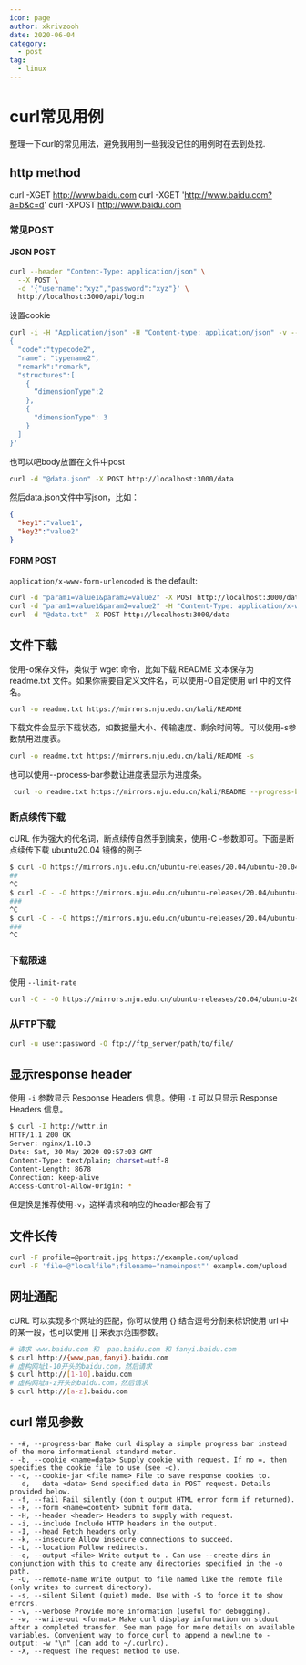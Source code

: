 ```yaml
---
icon: page
author: xkrivzooh
date: 2020-06-04
category:
  - post
tag:
  - linux
---
```


# curl常见用例

整理一下curl的常见用法，避免我用到一些我没记住的用例时在去到处找.


## http method

curl -XGET http://www.baidu.com
curl -XGET 'http://www.baidu.com?a=b&c=d'
curl -XPOST http://www.baidu.com

### 常见POST

#### JSON POST

```bash
curl --header "Content-Type: application/json" \
  --X POST \
  -d '{"username":"xyz","password":"xyz"}' \
  http://localhost:3000/api/login
```
设置cookie

```bash
curl -i -H "Application/json" -H "Content-type: application/json" -v --cookie "userName=xxx" -XPOST 'http://domain.com' -d '
{
  "code":"typecode2",
  "name": "typename2",
  "remark":"remark",
  "structures":[
    {
      “dimensionType":2
    },
    {
      "dimensionType": 3
    }
  ]
}'
```

也可以吧body放置在文件中post
```bash
curl -d "@data.json" -X POST http://localhost:3000/data
```
然后data.json文件中写json，比如：
```json
{
  "key1":"value1",
  "key2":"value2"
}
```

#### FORM POST

`application/x-www-form-urlencoded` is the default:
```bash
curl -d "param1=value1&param2=value2" -X POST http://localhost:3000/data
curl -d "param1=value1&param2=value2" -H "Content-Type: application/x-www-form-urlencoded" -X POST http://localhost:3000/data
curl -d "@data.txt" -X POST http://localhost:3000/data
```


## 文件下载

使用-o保存文件，类似于 wget 命令，比如下载 README 文本保存为 readme.txt 文件。如果你需要自定义文件名，可以使用-O自定使用 url 中的文件名。

```bash
curl -o readme.txt https://mirrors.nju.edu.cn/kali/README
```

下载文件会显示下载状态，如数据量大小、传输速度、剩余时间等。可以使用-s参数禁用进度表。

```bash
curl -o readme.txt https://mirrors.nju.edu.cn/kali/README -s
```

也可以使用--process-bar参数让进度表显示为进度条。

```bash
 curl -o readme.txt https://mirrors.nju.edu.cn/kali/README --progress-bar
 ```

### 断点续传下载

 cURL 作为强大的代名词，断点续传自然手到擒来，使用-C -参数即可。下面是断点续传下载 ubuntu20.04 镜像的例子
 ```bash
$ curl -O https://mirrors.nju.edu.cn/ubuntu-releases/20.04/ubuntu-20.04-desktop-amd64.iso --progress-bar
##                                                                                               1.7%
^C
$ curl -C - -O https://mirrors.nju.edu.cn/ubuntu-releases/20.04/ubuntu-20.04-desktop-amd64.iso --progress-bar
###                                                                                              2.4%
^C
$ curl -C - -O https://mirrors.nju.edu.cn/ubuntu-releases/20.04/ubuntu-20.04-desktop-amd64.iso --progress-bar
###                                                                                               2.7%
^C
 ```

 ### 下载限速
 使用 `--limit-rate`

 ```bash
 curl -C - -O https://mirrors.nju.edu.cn/ubuntu-releases/20.04/ubuntu-20.04-desktop-amd64.iso --limit-rate 100k
```

### 从FTP下载

```bash
curl -u user:password -O ftp://ftp_server/path/to/file/
```

## 显示response header

使用 `-i` 参数显示 Response Headers 信息。使用 `-I` 可以只显示 Response Headers 信息。

```bash
$ curl -I http://wttr.in
HTTP/1.1 200 OK
Server: nginx/1.10.3
Date: Sat, 30 May 2020 09:57:03 GMT
Content-Type: text/plain; charset=utf-8
Content-Length: 8678
Connection: keep-alive
Access-Control-Allow-Origin: *
```

但是换是推荐使用`-v`，这样请求和响应的header都会有了

## 文件长传

```bash
curl -F profile=@portrait.jpg https://example.com/upload
curl -F 'file=@"localfile";filename="nameinpost"' example.com/upload
```

## 网址通配

cURL 可以实现多个网址的匹配，你可以使用 {} 结合逗号分割来标识使用 url 中的某一段，也可以使用 [] 来表示范围参数。
```bash
# 请求 www.baidu.com 和  pan.baidu.com 和 fanyi.baidu.com
$ curl http://{www,pan,fanyi}.baidu.com
# 虚构网址1-10开头的baidu.com，然后请求
$ curl http://[1-10].baidu.com
# 虚构网址a-z开头的baidu.com，然后请求
$ curl http://[a-z].baidu.com
```


## curl 常见参数

```shell
- -#, --progress-bar Make curl display a simple progress bar instead of the more informational standard meter.
- -b, --cookie <name=data> Supply cookie with request. If no =, then specifies the cookie file to use (see -c).
- -c, --cookie-jar <file name> File to save response cookies to.
- -d, --data <data> Send specified data in POST request. Details provided below.
- -f, --fail Fail silently (don't output HTML error form if returned).
- -F, --form <name=content> Submit form data.
- -H, --header <header> Headers to supply with request.
- -i, --include Include HTTP headers in the output.
- -I, --head Fetch headers only.
- -k, --insecure Allow insecure connections to succeed.
- -L, --location Follow redirects.
- -o, --output <file> Write output to . Can use --create-dirs in conjunction with this to create any directories specified in the -o path.
- -O, --remote-name Write output to file named like the remote file (only writes to current directory).
- -s, --silent Silent (quiet) mode. Use with -S to force it to show errors.
- -v, --verbose Provide more information (useful for debugging).
- -w, --write-out <format> Make curl display information on stdout after a completed transfer. See man page for more details on available variables. Convenient way to force curl to append a newline to - output: -w "\n" (can add to ~/.curlrc).
- -X, --request The request method to use.
```

